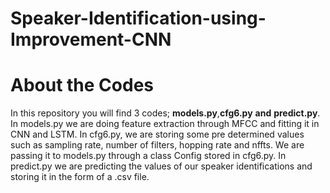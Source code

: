 # Speaker-Identification-using-Improvement-CNN

# About the Codes
In this repository you will find 3 codes; **models.py**,**cfg6.py** **and** **predict.py**. In models.py we are doing feature extraction through MFCC and fitting it in CNN and LSTM. In cfg6.py, we are storing some pre determined values such as sampling rate, number of filters, hopping rate and nffts. We are passing it to models.py through a class Config stored in cfg6.py. In predict.py we are predicting the values of our speaker identifications and storing it in the form of a .csv file.  
